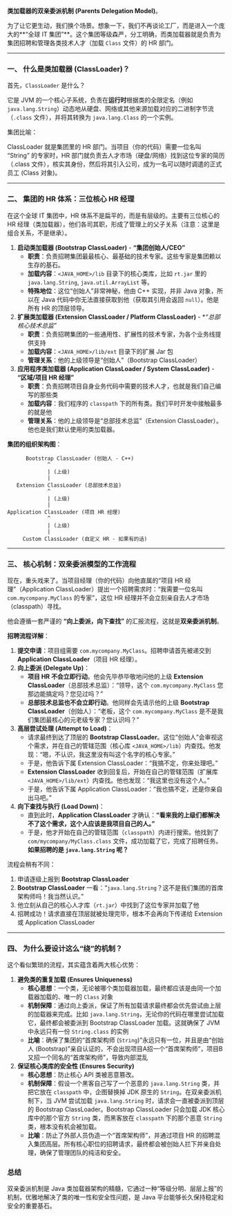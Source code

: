 **类加载器的双亲委派机制 (Parents Delegation Model)**。

为了让它更生动，我们换个场景。想象一下，我们不再谈论工厂，而是进入一个庞大的**“全球 IT 集团”**。这个集团等级森严，分工明确，而类加载器就是负责为集团招聘和管理各类技术人才（加载 `Class` 文件）的 HR 部门。

---

### 一、 什么是类加载器 (ClassLoader)？

首先，`ClassLoader` 是什么？

它是 JVM 的一个核心子系统，负责在**运行时**根据类的全限定名（例如 `java.lang.String`）动态地从硬盘、网络或其他来源加载对应的二进制字节流（`.class` 文件），并将其转换为 `java.lang.Class` 的一个实例。

集团比喻：

ClassLoader 就是集团里的 HR 部门。当项目（你的代码）需要一位名叫 “String” 的专家时，HR 部门就负责去人才市场（硬盘/网络）找到这位专家的简历（.class 文件），核实其身份，然后将其引入公司，成为一名可以随时调遣的正式员工 (Class 对象)。

---

### 二、 集团的 HR 体系：三位核心 HR 经理

在这个全球 IT 集团中，HR 体系不是扁平的，而是有层级的。主要有三位核心的 HR 经理（类加载器），他们各司其职，形成了管理上的父子关系（注意：这里是组合关系，不是继承）。

1. **启动类加载器 (Bootstrap ClassLoader)** - **“集团创始人/CEO”**
    - **职责**：负责招聘集团最最核心、最基础的技术专家。这些专家是集团赖以生存的基石。
    - **加载内容**：`<JAVA_HOME>/lib` 目录下的核心类库，比如 `rt.jar` 里的 `java.lang.String`, `java.util.ArrayList` 等。
    - **特殊地位**：这位“创始人”非常神秘，他由 C++ 实现，并非 Java 对象，所以在 Java 代码中你无法直接获取到他（获取其引用会返回 `null`）。他是所有 HR 的顶层领导。
2. **扩展类加载器 (Extension ClassLoader / Platform ClassLoader)** - **“总部核心技术总监”*
    - **职责**：负责招聘集团的一些通用性、扩展性的技术专家，为各个业务线提供支持
    - **加载内容**：`<JAVA_HOME>/lib/ext` 目录下的扩展 Jar 包
    - **管理关系**：他的上级领导是“创始人”（Bootstrap ClassLoader）
3. **应用程序类加载器 (Application ClassLoader / System ClassLoader)** - **“区域/项目 HR 经理”**
    - **职责**：负责招聘项目自身业务代码中需要的技术人才，也就是我们自己编写的那些类
    - **加载内容**：我们程序的 `classpath` 下的所有类。我们平时开发中接触最多的就是他
    - **管理关系**：他的上级领导是“总部技术总监”（Extension ClassLoader）。他也是我们默认使用的类加载器。

**集团的组织架构图**：

```
      Bootstrap ClassLoader (创始人 - C++)
             ^
             | (上级)
             |
   Extension ClassLoader (总部技术总监)
             ^
             | (上级)
             |
Application ClassLoader (项目 HR 经理)
             ^
             | (上级)
             |
     Custom ClassLoader (自定义 HR - 如果有的话)
```

---

### 三、 核心机制：双亲委派模型的工作流程

现在，重头戏来了。当项目经理（你的代码）向他直属的“项目 HR 经理”（Application ClassLoader）提出一个招聘需求时：“我需要一位名叫 `com.mycompany.MyClass` 的专家”，这位 HR 经理并不会立刻亲自去人才市场（classpath）寻找。

他会遵循一套严谨的 **“向上委派，向下查找”** 的汇报流程，这就是**双亲委派机制**。

**招聘流程详解**：

1. **提交申请**：项目组需要 `com.mycompany.MyClass`。招聘申请首先被递交到 **Application ClassLoader**（项目 HR 经理）。
2. **向上委派 (Delegate Up)**：
    - **项目 HR 不会立即行动**。他会先毕恭毕敬地问他的上级 **Extension ClassLoader**（总部技术总监）：“领导，这个 `com.mycompany.MyClass` 您那边能搞定吗？您见过吗？”
    - **总部技术总监也不会立即行动**。他同样会先请示他的上级 **Bootstrap ClassLoader**（创始人）：“老板，这个 `com.mycompany.MyClass` 是不是我们集团最核心的元老级专家？您认识吗？”
3. **高层尝试处理 (Attempt to Load)**：
    - 请求最终到达了顶层的 **Bootstrap ClassLoader**。这位“创始人”会审视这个需求，并在自己的管辖范围（核心库 `<JAVA_HOME>/lib`）内查找。他发现：“嗯，不认识，我这里没有叫这个名字的核心专家。”
    - 于是，他告诉下属 Extension ClassLoader：“我搞不定，你来处理吧。”
    - **Extension ClassLoader** 收到回复后，开始在自己的管辖范围（扩展库 `<JAVA_HOME>/lib/ext`）内查找。他也发现：“我这里也没有这个人。”
    - 于是，他告诉下属 Application ClassLoader：“我也搞不定，还是你亲自出马吧。”
4. **向下查找与执行 (Load Down)**：
    - 直到此时，**Application ClassLoader** 才确认：**“看来我的上级们都解决不了这个需求，这个人应该是我项目自己的人。”**
    - 于是，他才开始在自己的管辖范围（`classpath`）内进行搜索。他找到了 `com/mycompany/MyClass.class` 文件，成功加载了它，完成了招聘任务。
**如果招聘的是 `java.lang.String` 呢？**

流程会稍有不同：
1. 申请逐级上报到 **Bootstrap ClassLoader**
2. **Bootstrap ClassLoader** 一看：“`java.lang.String`？这不是我们集团的首席架构师吗！我当然认识。”
3. 他立刻从自己的核心人才库（`rt.jar`）中找到了这位专家并加载了他
4. 招聘成功！请求直接在顶层就被处理完毕，根本不会再向下传递给 Extension 或 Application ClassLoader

---

### 四、 为什么要设计这么“绕”的机制？

这个看似繁琐的流程，其实蕴含着两大核心优势：
1. **避免类的重复加载 (Ensures Uniqueness)**
    - **核心思想**：一个类，无论被哪个类加载器加载，最终都应该是由同一个加载器加载的、唯一的 `Class` 对象
    - **机制保障**：通过向上委派，保证了所有加载请求最终都会优先尝试由上层的加载器来完成。比如 `java.lang.String`，无论你的代码在哪里尝试加载它，最终都会被委派到 Bootstrap ClassLoader 加载。这就确保了 JVM 中永远只有一份 `String.class` 的实例
    - **比喻**：确保了集团的“首席架构师 (`String`)”永远只有一位，并且是由“创始人 (Bootstrap)”亲自认证的，不会出现项目A招一个“首席架构师”，项目B又招一个同名的“首席架构师”，导致内部混乱
2. **保证核心类库的安全性 (Ensures Security)**
    - **核心思想**：防止核心 API 类被恶意篡改。
    - **机制保障**：假设一个黑客自己写了一个恶意的 `java.lang.String` 类，并把它放在 `classpath` 中，企图替换掉 JDK 原生的 `String`。在双亲委派机制下，当 JVM 尝试加载 `java.lang.String` 时，请求会一直被委派到顶层的 Bootstrap ClassLoader。Bootstrap ClassLoader 只会加载 JDK 核心库中的那个官方 `String` 类，而黑客放在 `classpath` 下的那个恶意 `String` 类，根本没有机会被加载。
    - **比喻**：防止了外部人员伪造一个“首席架构师”，并通过项目 HR 的招聘混入集团高层。所有核心职位的招聘请求，最终都会被创始人拦下并亲自处理，确保了管理团队的纯洁和安全。
        

### 总结

双亲委派机制是 Java 类加载器架构的精髓，它通过一种“等级分明、层层上报”的机制，优雅地解决了类的唯一性和安全性问题，是 Java 平台能够长久保持稳定和安全的重要基石。